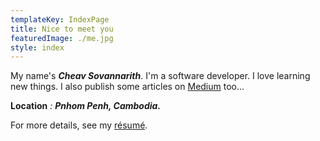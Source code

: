 ```yaml
---
templateKey: IndexPage
title: Nice to meet you
featuredImage: ./me.jpg
style: index
---
```


My name's **_Cheav Sovannarith_**. I'm a software developer. I love learning new things. I also publish some articles on [Medium](https://medium.com/@cheavsovannarith) too...

**Location** _:_ **_Pnhom Penh, Cambodia._**

<span class="secondary-text">

For more details, see my [ré­sumé](/about/cv).

</span>

